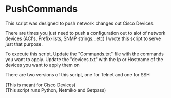# PushCommands
This script was designed to push network changes out Cisco Devices. 

There are times you just need to push a configuration out to alot of network devices (ACl's, Prefix-lists, SNMP strings...etc)
I wrote this script to serve just that purpose. 

To execute this script, Update the "Commands.txt" file with the commands you want to apply. 
Update the "devices.txt" with the Ip or Hostname of the devices you want to apply them on

There are two versions of this script, one for Telnet and one for SSH

(This is meant for Cisco Devices)<br />
(This script runs Python, Netmiko and Getpass)
